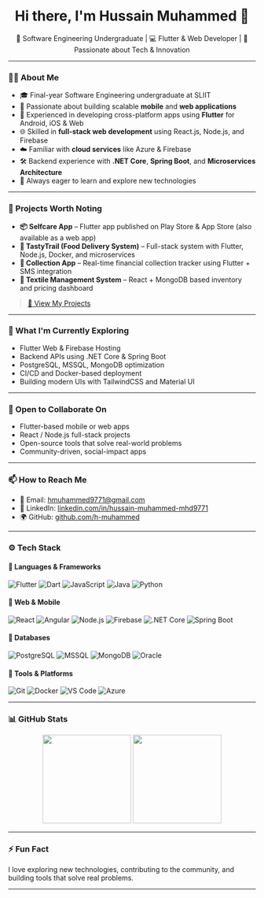 <h1 align="center">Hi there, I'm Hussain Muhammed 👋</h1>

<p align="center">
  🚀 Software Engineering Undergraduate | 💻 Flutter & Web Developer | 🌱 Passionate about Tech & Innovation
</p>

---

### 👨‍💻 About Me

- 🎓 Final-year Software Engineering undergraduate at SLIIT  
- 🔧 Passionate about building scalable **mobile** and **web applications**
- 📱 Experienced in developing cross-platform apps using **Flutter** for Android, iOS & Web  
- 🌐 Skilled in **full-stack web development** using React.js, Node.js, and Firebase  
- ☁️ Familiar with **cloud services** like Azure & Firebase  
- 🛠️ Backend experience with **.NET Core**, **Spring Boot**, and **Microservices Architecture**  
- 🧠 Always eager to learn and explore new technologies

---

### 🚧 Projects Worth Noting

- **📦 Selfcare App** – Flutter app published on Play Store & App Store (also available as a web app)
- **🍱 TastyTrail (Food Delivery System)** – Full-stack system with Flutter, Node.js, Docker, and microservices
- **📲 Collection App** – Real-time financial collection tracker using Flutter + SMS integration
- **🧵 Textile Management System** – React + MongoDB based inventory and pricing dashboard

> [🔗 View My Projects](https://github.com/h-muhammed)

---

### 🌟 What I'm Currently Exploring

- Flutter Web & Firebase Hosting  
- Backend APIs using .NET Core & Spring Boot  
- PostgreSQL, MSSQL, MongoDB optimization  
- CI/CD and Docker-based deployment  
- Building modern UIs with TailwindCSS and Material UI  

---

### 🤝 Open to Collaborate On

- Flutter-based mobile or web apps  
- React / Node.js full-stack projects  
- Open-source tools that solve real-world problems  
- Community-driven, social-impact apps  

---

### 📫 How to Reach Me

- 📧 Email: hmuhammed9771@gmail.com  
- 💼 LinkedIn: [linkedin.com/in/hussain-muhammed-mhd9771](https://linkedin.com/in/hussain-muhammed-mhd9771)  
- 🌍 GitHub: [github.com/h-muhammed](https://github.com/h-muhammed)

---

### ⚙️ Tech Stack

#### 🔹 Languages & Frameworks
![Flutter](https://img.shields.io/badge/-Flutter-02569B?logo=flutter&logoColor=white)
![Dart](https://img.shields.io/badge/-Dart-0175C2?logo=dart&logoColor=white)
![JavaScript](https://img.shields.io/badge/-JavaScript-F7DF1E?logo=javascript&logoColor=black)
![Java](https://img.shields.io/badge/-Java-007396?logo=java&logoColor=white)
![Python](https://img.shields.io/badge/-Python-3776AB?logo=python&logoColor=white)

#### 🔹 Web & Mobile
![React](https://img.shields.io/badge/-React-61DAFB?logo=react&logoColor=black)
![Angular](https://img.shields.io/badge/-Angular-DD0031?logo=angular&logoColor=white)
![Node.js](https://img.shields.io/badge/-Node.js-339933?logo=node.js&logoColor=white)
![Firebase](https://img.shields.io/badge/-Firebase-FFCA28?logo=firebase&logoColor=black)
![.NET Core](https://img.shields.io/badge/-.NET%20Core-512BD4?logo=.net&logoColor=white)
![Spring Boot](https://img.shields.io/badge/-Spring%20Boot-6DB33F?logo=spring-boot&logoColor=white)

#### 🔹 Databases
![PostgreSQL](https://img.shields.io/badge/-PostgreSQL-336791?logo=postgresql&logoColor=white)
![MSSQL](https://img.shields.io/badge/-MSSQL-CC2927?logo=microsoft-sql-server&logoColor=white)
![MongoDB](https://img.shields.io/badge/-MongoDB-47A248?logo=mongodb&logoColor=white)
![Oracle](https://img.shields.io/badge/-Oracle-F80000?logo=oracle&logoColor=white)

#### 🔹 Tools & Platforms
![Git](https://img.shields.io/badge/-Git-F05032?logo=git&logoColor=white)
![Docker](https://img.shields.io/badge/-Docker-2496ED?logo=docker&logoColor=white)
![VS Code](https://img.shields.io/badge/-VS%20Code-007ACC?logo=visual-studio-code&logoColor=white)
![Azure](https://img.shields.io/badge/-Azure-0078D4?logo=microsoft-azure&logoColor=white)

---

### 📊 GitHub Stats

<p align="center">
  <img src="https://github-readme-stats.vercel.app/api?username=h-muhammed&show_icons=true&theme=tokyonight" height="180"/>
  <img src="https://github-readme-stats.vercel.app/api/top-langs/?username=h-muhammed&layout=compact&theme=tokyonight" height="180"/>
</p>

---

### ⚡ Fun Fact
I love exploring new technologies, contributing to the community, and building tools that solve real problems.

---

<!--
✨ Special repo for GitHub profile.
To customize your stats, visit: https://github.com/anuraghazra/github-readme-stats
-->

